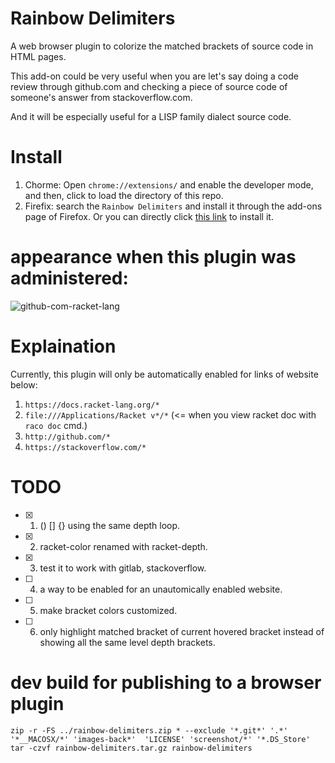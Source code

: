 # Rainbow Delimiters
A web browser plugin to colorize the matched brackets of source code in HTML pages.

This add-on could be very useful when you are let's say doing a code review through github.com and checking a piece of source code of someone's answer from stackoverflow.com.

And it will be especially useful for a LISP family dialect source code.


# Install
1. Chorme: Open `chrome://extensions/` and enable the developer mode, and then, click to load the directory of this repo.
2. Firefix: search the `Rainbow Delimiters` and install it through the add-ons page of Firefox. Or you can directly click [this link](https://addons.mozilla.org/zh-CN/firefox/addon/rainbow-delimiters) to install it.


# appearance when this plugin was administered:
![github-com-racket-lang](https://raw.githubusercontent.com/yanyingwang/rainbow-delimiters/main/screenshot/github-com.gif)


# Explaination
Currently, this plugin will only be automatically enabled for links of website below:
1. `https://docs.racket-lang.org/*`
2. `file:///Applications/Racket v*/*` (<= when you view racket doc with `raco doc` cmd.)
3. `http://github.com/*`
4. `https://stackoverflow.com/*`


# TODO
- [x] 1. () [] {} using the same depth loop.
- [x] 2. racket-color renamed with racket-depth.
- [x] 3. test it to work with gitlab, stackoverflow.
- [ ] 4. a way to be enabled for an unautomically enabled website.
- [ ] 5. make bracket colors customized.
- [ ] 6. only highlight matched bracket of current hovered bracket instead of showing all the same level depth brackets.


# dev build for publishing to a browser plugin
~~~shell
zip -r -FS ../rainbow-delimiters.zip * --exclude '*.git*' '.*' '*__MACOSX/*' 'images-back*'  'LICENSE' 'screenshot/*' '*.DS_Store'
tar -czvf rainbow-delimiters.tar.gz rainbow-delimiters
~~~